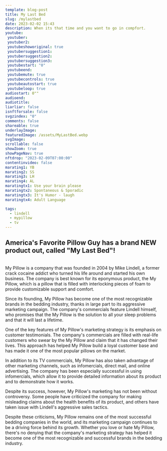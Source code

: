 ```yaml
---
template: blog-post
title: My Last Bed
slug: /mylastbed
date: 2023-02-02 15:43
description: When its that time and you want to go in compfort.
youtube:
 youtuber: 
 youtuber2: 
 youtubeshoworiginal: true
 youtubersuggestion1:
 youtubersuggestion2:
 youtubersuggestion3:
 youtubestart: "0"
 youtubeend: 
 youtubemute: true
 youtubecontrols: true
 youtubeautostart: true
 youtubeloop: true
audiostart: 0""
audioend: 
audiotitle: 
liarliar: false
isnftforsale: false
svgzindex: "0"
comments: false
shareable: true
underlayImage: 
featuredImage: /assets/MyLastBed.webp
svgImage:
scrollable: false
showZoom: true
showPageNav: true
nftdrop: "2023-02-09T07:00:00"
contentinvideo: false
marating1: YB
marating2: SS
marating3: LH
marating4: AL
maratingtx1: Use your brain please
maratingtx2: Spontaneous & Sporadic
maratingtx3: It's Humor - laugh
maratingtx4: Adult Language

tags:
  - lindell
  - mypillow
  - tv
---
```

## America's Favorite Pillow Guy has a brand NEW product out, called "My Last Bed"! 

<br />
<div style="text-align:left;">
My Pillow is a company that was founded in 2004 by Mike Lindell, a former crack cocaine addict who turned his life around and started his own business. The company is best known for its eponymous product, the My Pillow, which is a pillow that is filled with interlocking pieces of foam to provide customizable support and comfort.

Since its founding, My Pillow has become one of the most recognizable brands in the bedding industry, thanks in large part to its aggressive marketing campaign. The company's commercials feature Lindell himself, who promises that the My Pillow is the solution to all your sleep problems and that it will last a lifetime.

One of the key features of My Pillow's marketing strategy is its emphasis on customer testimonials. The company's commercials are filled with real-life customers who swear by the My Pillow and claim that it has changed their lives. This approach has helped My Pillow build a loyal customer base and has made it one of the most popular pillows on the market.

In addition to its TV commercials, My Pillow has also taken advantage of other marketing channels, such as infomercials, direct mail, and online advertising. The company has been especially successful in using infomercials, which allow it to provide detailed information about its product and to demonstrate how it works.

Despite its success, however, My Pillow's marketing has not been without controversy. Some people have criticized the company for making misleading claims about the health benefits of its product, and others have taken issue with Lindell's aggressive sales tactics.

Despite these criticisms, My Pillow remains one of the most successful bedding companies in the world, and its marketing campaign continues to be a driving force behind its growth. Whether you love or hate My Pillow, there's no denying that the company's marketing strategy has helped it become one of the most recognizable and successful brands in the bedding industry.


